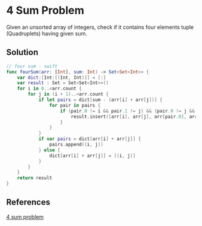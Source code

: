 # 4 Sum Problem

Given an unsorted array of integers, check if it contains four elements tuple (Quadruplets) having given sum.

## Solution

```swift
// four sum - swift
func fourSum(arr: [Int], sum: Int) -> Set<Set<Int>> {
    var dict:[Int:[(Int, Int)]] = [:]
    var result : Set = Set<Set<Int>>()
    for i in 0..<arr.count {
        for j in (i + 1)..<arr.count {
            if let pairs = dict[sum - (arr[i] + arr[j])] {
                for pair in pairs {
                    if (pair.0 != i && pair.1 != j) && (pair.0 != j && pair.1 != i) {
                        result.insert([arr[i], arr[j], arr[pair.0], arr[pair.1]])
                    }
                }
            }
            if var pairs = dict[arr[i] + arr[j]] {
                pairs.append((i, j))
            } else {
                dict[arr[i] + arr[j]] = [(i, j)]
            }
        }
    }
    return result
}
```

## References

[4 sum problem](http://www.techiedelight.com/4-sum-problem/)